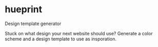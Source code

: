 # hueprint
Design template generator

Stuck on what design your next website should use?
Generate a color scheme and a design template to use as insporation.
